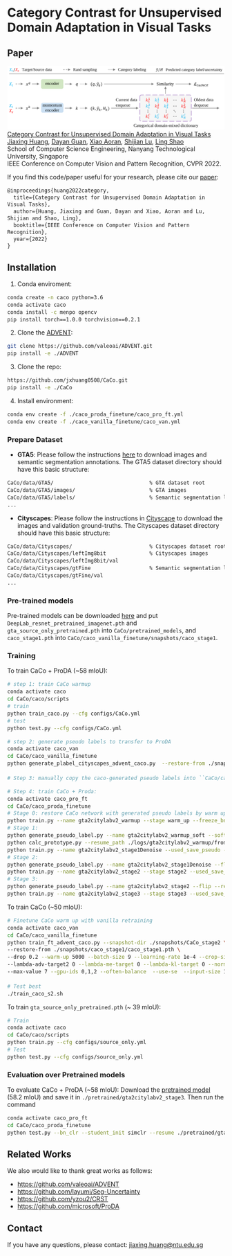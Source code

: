 # Category Contrast for Unsupervised Domain Adaptation in Visual Tasks


## Paper
![](./teaser.png)
[Category Contrast for Unsupervised Domain Adaptation in Visual Tasks](https://github.com/jxhuang0508/CaCo/releases/tag/pdf)  
 [Jiaxing Huang](https://scholar.google.com/citations?user=czirNcwAAAAJ&hl=en&oi=ao), [Dayan Guan](https://scholar.google.com/citations?user=9jp9QAsAAAAJ&hl=en), [Xiao Aoran](https://scholar.google.com/citations?user=yGKsEpAAAAAJ&hl=en), [Shijian Lu](https://scholar.google.com/citations?user=uYmK-A0AAAAJ&hl=en), [Ling Shao](https://scholar.google.com/citations?user=z84rLjoAAAAJ&hl=en)  
 School of Computer Science Engineering, Nanyang Technological University, Singapore  
IEEE Conference on Computer Vision and Pattern Recognition, CVPR 2022.
 
If you find this code/paper useful for your research, please cite our [paper](https://github.com/jxhuang0508/CaCo/releases/tag/pdf):

```
@inproceedings{huang2022category,
  title={Category Contrast for Unsupervised Domain Adaptation in Visual Tasks},
  author={Huang, Jiaxing and Guan, Dayan and Xiao, Aoran and Lu, Shijian and Shao, Ling},
  booktitle={IEEE Conference on Computer Vision and Pattern Recognition},
  year={2022}
}

```

## Installation
1. Conda enviroment:
```bash
conda create -n caco python=3.6
conda activate caco
conda install -c menpo opencv
pip install torch==1.0.0 torchvision==0.2.1
```

2. Clone the [ADVENT](https://github.com/valeoai/ADVENT):
```bash
git clone https://github.com/valeoai/ADVENT.git
pip install -e ./ADVENT
```

3. Clone the repo:
```bash
https://github.com/jxhuang0508/CaCo.git
pip install -e ./CaCo
```

4. Install environment:
```bash
conda env create -f ./caco_proda_finetune/caco_pro_ft.yml
conda env create -f ./caco_vanilla_finetune/caco_van.yml
```

### Prepare Dataset
* **GTA5**: Please follow the instructions [here](https://download.visinf.tu-darmstadt.de/data/from_games/) to download images and semantic segmentation annotations. The GTA5 dataset directory should have this basic structure:
```bash
CaCo/data/GTA5/                               % GTA dataset root
CaCo/data/GTA5/images/                        % GTA images
CaCo/data/GTA5/labels/                        % Semantic segmentation labels
...
```

* **Cityscapes**: Please follow the instructions in [Cityscape](https://www.cityscapes-dataset.com/) to download the images and validation ground-truths. The Cityscapes dataset directory should have this basic structure:
```bash
CaCo/data/Cityscapes/                         % Cityscapes dataset root
CaCo/data/Cityscapes/leftImg8bit              % Cityscapes images
CaCo/data/Cityscapes/leftImg8bit/val
CaCo/data/Cityscapes/gtFine                   % Semantic segmentation labels
CaCo/data/Cityscapes/gtFine/val
...
```

### Pre-trained models
Pre-trained models can be downloaded [here](https://github.com/jxhuang0508/CaCo/releases/tag/Pre-train) and put ```DeepLab_resnet_pretrained_imagenet.pth``` and ```gta_source_only_pretrained.pth``` into ```CaCo/pretrained_models```, and ```caco_stage1.pth``` into ```CaCo/caco_vanilla_finetune/snapshots/caco_stage1```. 

### Training
To train CaCo + ProDA (~58 mIoU):
```bash
# step 1: train CaCo warmup
conda activate caco
cd CaCo/caco/scripts
# train
python train_caco.py --cfg configs/CaCo.yml
# test
python test.py --cfg configs/CaCo.yml
```
```bash
# step 2: generate pseudo labels to transfer to ProDA
conda activate caco_van
cd CaCo/caco_vanilla_finetune
python generate_plabel_cityscapes_advent_caco.py  --restore-from ./snapshots/caco_stage1/caco_stage1.pth

# Step 3: manually copy the caco-generated pseudo labels into ``CaCo/caco_proda_finetune/Pseudo/train_all```.
```
```bash
# Step 4: train CaCo + Proda:
conda activate caco_pro_ft
cd CaCo/caco_proda_finetune
# Stage 0: restore CaCo network with generated pseudo labels by warm up  
python train.py --name gta2citylabv2_warmup --stage warm_up --freeze_bn --gan LS --lr 2.5e-4 --adv 0.01 --no_resume --used_save_pseudo --path_LP ./Pseudo/train_all
# Stage 1:  
python generate_pseudo_label.py --name gta2citylabv2_warmup_soft --soft --resume_path ./logs/gta2citylabv2_warmup/from_gta5_to_cityscapes_on_deeplabv2_best_model.pkl --no_droplast  
python calc_prototype.py --resume_path ./logs/gta2citylabv2_warmup/from_gta5_to_cityscapes_on_deeplabv2_best_model.pkl  
python train.py --name gta2citylabv2_stage1Denoise --used_save_pseudo --ema --proto_rectify --moving_prototype --path_soft Pseudo/gta2citylabv2_warmup_soft --resume_path ./logs/gta2citylabv2_warmup/from_gta5_to_cityscapes_on_deeplabv2_best_model.pkl --proto_consistW 10 --rce --regular_w 0.1
# Stage 2:  
python generate_pseudo_label.py --name gta2citylabv2_stage1Denoise --flip --resume_path ./logs/gta2citylabv2_stage1Denoise/from_gta5_to_cityscapes_on_deeplabv2_best_model.pkl --no_droplast  
python train.py --name gta2citylabv2_stage2 --stage stage2 --used_save_pseudo --path_LP Pseudo/gta2citylabv2_stage1Denoise --resume_path ./logs/gta2citylabv2_stage1Denoise/from_gta5_to_cityscapes_on_deeplabv2_best_model.pkl --S_pseudo 1 --threshold 0.95 --distillation 1 --finetune --lr 6e-4 --student_init simclr --bn_clr --no_resume  
# Stage 3:  
python generate_pseudo_label.py --name gta2citylabv2_stage2 --flip --resume_path ./logs/gta2citylabv2_stage2/from_gta5_to_cityscapes_on_deeplabv2_best_model.pkl --no_droplast --bn_clr --student_init simclr  
python train.py --name gta2citylabv2_stage3 --stage stage3 --used_save_pseudo --path_LP Pseudo/gta2citylabv2_stage2 --resume_path ./logs/gta2citylabv2_stage2/from_gta5_to_cityscapes_on_deeplabv2_best_model.pkl --S_pseudo 1 --threshold 0.95 --distillation 1 --finetune --lr 6e-4 --student_init simclr --bn_clr --ema_bn

```

To train CaCo (~50 mIoU):
```bash
# Finetune CaCo warm up with vanilla retraining
conda activate caco_van
cd CaCo/caco_vanilla_finetune
python train_ft_advent_caco.py --snapshot-dir ./snapshots/CaCo_stage2 \  
--restore-from ./snapshots/caco_stage1/caco_stage1.pth \  
--drop 0.2 --warm-up 5000 --batch-size 9 --learning-rate 1e-4 --crop-size 512,256 --lambda-seg 0.1 --lambda-adv-target1 0 \  
--lambda-adv-target2 0 --lambda-me-target 0 --lambda-kl-target 0 --norm-style gn --class-balance --only-hard-label 80 \  
--max-value 7 --gpu-ids 0,1,2 --often-balance  --use-se  --input-size 1280,640  --train_bn  --autoaug False --save-pred-every 1000

# Test best
./train_caco_s2.sh
```

To train ```gta_source_only_pretrained.pth``` (~ 39 mIoU):
```bash
# Train
conda activate caco
cd CaCo/caco/scripts
python train.py --cfg configs/source_only.yml
# Test
python test.py --cfg configs/source_only.yml
```

### Evaluation over Pretrained models

To evaluate CaCo + ProDA (~58 mIoU):
Download the [pretrained model](xxxx) (58.2 mIoU) and save it in `./pretrained/gta2citylabv2_stage3`. Then run the command
```bash
conda activate caco_pro_ft
cd CaCo/caco_proda_finetune
python test.py --bn_clr --student_init simclr --resume ./pretrained/gta2citylabv2_stage3/from_gta5_to_cityscapes_on_deeplabv2_best_model.pkl
```


 ## Related Works
 We also would like to thank great works as follows:
 - https://github.com/valeoai/ADVENT
 - https://github.com/layumi/Seg-Uncertainty
 - https://github.com/yzou2/CRST
 - https://github.com/microsoft/ProDA


## Contact
If you have any questions, please contact: jiaxing.huang@ntu.edu.sg

